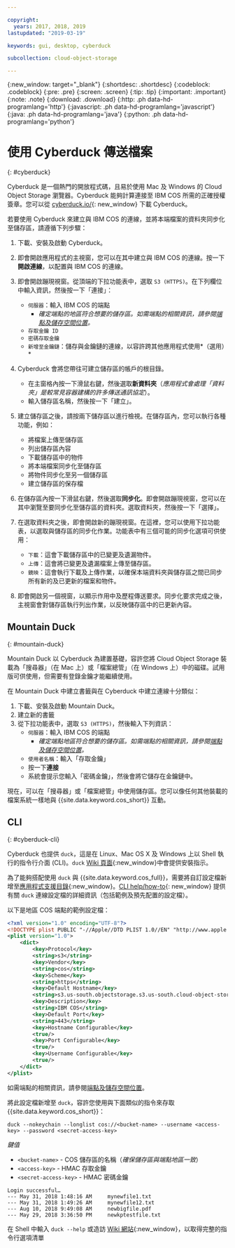 ```yaml
---

copyright:
  years: 2017, 2018, 2019
lastupdated: "2019-03-19"

keywords: gui, desktop, cyberduck

subcollection: cloud-object-storage

---
```

{:new_window: target="_blank"}
{:shortdesc: .shortdesc}
{:codeblock: .codeblock}
{:pre: .pre}
{:screen: .screen}
{:tip: .tip}
{:important: .important}
{:note: .note}
{:download: .download} 
{:http: .ph data-hd-programlang='http'} 
{:javascript: .ph data-hd-programlang='javascript'} 
{:java: .ph data-hd-programlang='java'} 
{:python: .ph data-hd-programlang='python'}

# 使用 Cyberduck 傳送檔案
{: #cyberduck}

Cyberduck 是一個熱門的開放程式碼，且易於使用 Mac 及 Windows 的 Cloud Object Storage 瀏覽器。Cyberduck 能夠計算連接至 IBM COS 所需的正確授權簽章。您可以從 [cyberduck.io/](https://cyberduck.io/){: new_window} 下載 Cyberduck。

若要使用 Cyberduck 來建立與 IBM COS 的連線，並將本端檔案的資料夾同步化至儲存區，請遵循下列步驟：

 1. 下載、安裝及啟動 Cyberduck。
 2. 即會開啟應用程式的主視窗，您可以在其中建立與 IBM COS 的連線。按一下**開啟連線**，以配置與 IBM COS 的連線。
 3. 即會開啟蹦現視窗。從頂端的下拉功能表中，選取 `S3 (HTTPS)`。在下列欄位中輸入資訊，然後按一下「連接」：

    * `伺服器`：輸入 IBM COS 的端點
        * *確定端點的地區符合想要的儲存區。如需端點的相關資訊，請參閱[端點及儲存空間位置](/docs/services/cloud-object-storage?topic=cloud-object-storage-endpoints#endpoints)。*
    * `存取金鑰 ID`
    * `密碼存取金鑰`
    * `新增至金鑰鏈`：儲存與金鑰鏈的連線，以容許跨其他應用程式使用*（選用）*

 4. Cyberduck 會將您帶往可建立儲存區的帳戶的根目錄。
    * 在主窗格內按一下滑鼠右鍵，然後選取**新資料夾**（*應用程式會處理「資料夾」是較常見容器建構的許多傳送通訊協定*）。
    * 輸入儲存區名稱，然後按一下「建立」。
 5. 建立儲存區之後，請按兩下儲存區以進行檢視。在儲存區內，您可以執行各種功能，例如：
    * 將檔案上傳至儲存區
    * 列出儲存區內容
    * 下載儲存區中的物件
    * 將本端檔案同步化至儲存區
    * 將物件同步化至另一個儲存區
    * 建立儲存區的保存檔
 6. 在儲存區內按一下滑鼠右鍵，然後選取**同步化**。即會開啟蹦現視窗，您可以在其中瀏覽至要同步化至儲存區的資料夾。選取資料夾，然後按一下「選擇」。
 7. 在選取資料夾之後，即會開啟新的蹦現視窗。在這裡，您可以使用下拉功能表，以選取與儲存區的同步化作業。功能表中有三個可能的同步化選項可供使用：

    * `下載`：這會下載儲存區中的已變更及遺漏物件。
    * `上傳`：這會將已變更及遺漏檔案上傳至儲存區。
    * `鏡映`：這會執行下載及上傳作業，以確保本端資料夾與儲存區之間已同步所有新的及已更新的檔案和物件。

 8. 即會開啟另一個視窗，以顯示作用中及歷程傳送要求。同步化要求完成之後，主視窗會對儲存區執行列出作業，以反映儲存區中的已更新內容。

## Mountain Duck
{: #mountain-duck}

Mountain Duck 以 Cyberduck 為建置基礎，容許您將 Cloud Object Storage 裝載為「搜尋器」（在 Mac 上）或「檔案總管」（在 Windows 上）中的磁碟。試用版可供使用，但需要有登錄金鑰才能繼續使用。

在 Mountain Duck 中建立書籤與在 Cyberduck 中建立連線十分類似：

1. 下載、安裝及啟動 Mountain Duck。
2. 建立新的書籤
3. 從下拉功能表中，選取 `S3 (HTTPS)`，然後輸入下列資訊：
    * `伺服器`：輸入 IBM COS 的端點 
        * *確定端點地區符合想要的儲存區。如需端點的相關資訊，請參閱[端點及儲存空間位置](/docs/services/cloud-object-storage?topic=cloud-object-storage-endpoints#endpoints)。*
    * `使用者名稱`：輸入「存取金鑰」
    * 按一下**連接**
    * 系統會提示您輸入「密碼金鑰」，然後會將它儲存在金鑰鏈中。

現在，可以在「搜尋器」或「檔案總管」中使用儲存區。您可以像任何其他裝載的檔案系統一樣地與 {{site.data.keyword.cos_short}} 互動。

## CLI
{: #cyberduck-cli}

Cyberduck 也提供 `duck`，這是在 Linux、Mac OS X 及 Windows 上以 Shell 執行的指令行介面 (CLI)。`duck` [Wiki 頁面](https://trac.cyberduck.io/wiki/help/en/howto/cli#Installation){:new_window}中會提供安裝指示。

為了能夠搭配使用 `duck` 與 {{site.data.keyword.cos_full}}，需要將自訂設定檔新增至[應用程式支援目錄](https://trac.cyberduck.io/wiki/help/en/howto/cli#Profiles){:new_window}。[CLI help/how-to](https://trac.cyberduck.io/wiki/help/en/howto/profiles){: new_window} 提供有關 `duck` 連線設定檔的詳細資訊（包括範例及預先配置的設定檔）。

以下是地區 COS 端點的範例設定檔：

```xml
<?xml version="1.0" encoding="UTF-8"?>
<!DOCTYPE plist PUBLIC "-//Apple//DTD PLIST 1.0//EN" "http://www.apple.com/DTDs/PropertyList-1.0.dtd">
<plist version="1.0">
    <dict>
        <key>Protocol</key>
        <string>s3</string>
        <key>Vendor</key>
        <string>cos</string>
        <key>Scheme</key>
        <string>https</string>
	    <key>Default Hostname</key>
	    <string>s3.us-south.objectstorage.s3.us-south.cloud-object-storage.appdomain.cloud.net</string>
        <key>Description</key>
        <string>IBM COS</string>
        <key>Default Port</key>
        <string>443</string>
        <key>Hostname Configurable</key>
        <true/>
        <key>Port Configurable</key>
        <true/>
        <key>Username Configurable</key>
        <true/>
    </dict>
</plist>
```

如需端點的相關資訊，請參閱[端點及儲存空間位置](/docs/services/cloud-object-storage?topic=cloud-object-storage-endpoints#endpoints)。

將此設定檔新增至 `duck`，容許您使用與下面類似的指令來存取 {{site.data.keyword.cos_short}}：

```
duck --nokeychain --longlist cos://<bucket-name> --username <access-key> --password <secret-access-key>
```

*鍵值*
* `<bucket-name>` - COS 儲存區的名稱（*確保儲存區與端點地區一致*）
* `<access-key>` - HMAC 存取金鑰
* `<secret-access-key>` - HMAC 密碼金鑰

```
Login successful…
---	May 31, 2018 1:48:16 AM		mynewfile1.txt
---	May 31, 2018 1:49:26 AM		mynewfile12.txt
---	Aug 10, 2018 9:49:08 AM		newbigfile.pdf
---	May 29, 2018 3:36:50 PM		newkptestfile.txt
```

在 Shell 中輸入 `duck --help` 或造訪 [Wiki 網站](https://trac.cyberduck.io/wiki/help/en/howto/cli#Usage){:new_window}，以取得完整的指令行選項清單
